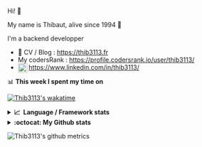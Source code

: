 Hi! 👋

My name is Thibaut, alive since 1994 🍷

I'm a backend developper

-   📝 CV / Blog : https://thib3113.fr
-   My codersRank : https://profile.codersrank.io/user/thib3113/
-   <a href="https://www.linkedin.com/in/thib3113/"><img align="left" alt="Thib3113's Linkedin" width="21px" src="https://img.icons8.com/color/48/linkedin.png" /></a> https://www.linkedin.com/in/thib3113/

📊 **This week I spent my time on**

[![Thib3113's wakatime](https://github-readme-stats.vercel.app/api/wakatime?username=thib3113&layout=default&theme=dracula&langs_count=6&hide_title=true&hide_border=true)](https://wakatime.com/@thib3113)

<details>
  <summary><b>📈&nbsp;&nbsp;Language&nbsp;/&nbsp;Framework stats</b></summary>
  <br/>  
  <a href='https://profile.codersrank.io/user/thib3113/'>
  <img src='http://cr-skills-chart-widget.azurewebsites.net/api/api?username=thib3113&padding=30&skills=php,batchfile,javascript,less,mysql,reactjs,scss,shell,typescript,vue'>
  </a>
</details>

<details>
  <summary><b>:octocat: My Github stats</b></summary>
  <br/>  
  
  <img src="https://github-readme-stats.vercel.app/api?username=thib3113&theme=dracula&show_icons=true&" alt="Thib3113's GitHub stats" />

<!--START_SECTION:activity-->

1. ❗ Opened issue [#11](https://github.com/Daydreamer-riri/vite-react-ssg/issues/11) in [Daydreamer-riri/vite-react-ssg](https://github.com/Daydreamer-riri/vite-react-ssg)
2. 🎉 Merged PR [#682](https://github.com/thib3113/unifi-client/pull/682) in [thib3113/unifi-client](https://github.com/thib3113/unifi-client)
3. ❗ Opened issue [#38](https://github.com/AmauryD/fastest-validator-decorators/issues/38) in [AmauryD/fastest-validator-decorators](https://github.com/AmauryD/fastest-validator-decorators)
4. 🎉 Merged PR [#50](https://github.com/thib3113/node-crowdsec/pull/50) in [thib3113/node-crowdsec](https://github.com/thib3113/node-crowdsec)
5. 🗣 Commented on [#441](https://github.com/bendotcodes/cookies/pull/441#issuecomment-1878811916) in [bendotcodes/cookies](https://github.com/bendotcodes/cookies)
 <!--END_SECTION:activity-->

</details>

![Thib3113's github metrics](https://gist.githubusercontent.com/thib3113/83a96e16f8bca103f1b0e376186c66ec/raw/github-metrics.svg)
